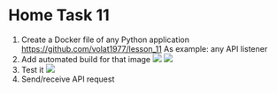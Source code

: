 # Home Task 11
1. Create a Docker file of any Python application
https://github.com/volat1977/lesson_11
 As example: any API listener 
2. Add automated build for that image
![](https://cloud.docker.com/repository/docker/volat/lesson_11)
![](https://github.com/volat1977/sa.it-academy.by/blob/m-sa2-06-19/akomlik/lesson_11/docker_hub.png)
3. Test it
![](https://github.com/volat1977/sa.it-academy.by/blob/m-sa2-06-19/akomlik/lesson_11/curl_localhost.png)
4. Send/receive API request
